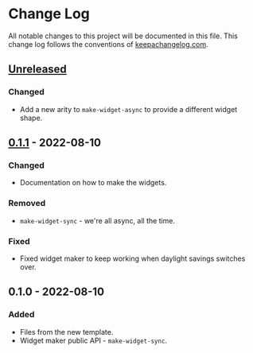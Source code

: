 # Change Log
All notable changes to this project will be documented in this file. This change log follows the conventions of [keepachangelog.com](http://keepachangelog.com/).

## [Unreleased]
### Changed
- Add a new arity to `make-widget-async` to provide a different widget shape.

## [0.1.1] - 2022-08-10
### Changed
- Documentation on how to make the widgets.

### Removed
- `make-widget-sync` - we're all async, all the time.

### Fixed
- Fixed widget maker to keep working when daylight savings switches over.

## 0.1.0 - 2022-08-10
### Added
- Files from the new template.
- Widget maker public API - `make-widget-sync`.

[Unreleased]: https://sourcehost.site/your-name/flop/compare/0.1.1...HEAD
[0.1.1]: https://sourcehost.site/your-name/flop/compare/0.1.0...0.1.1
